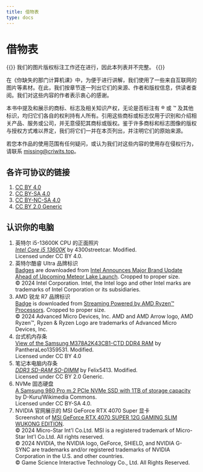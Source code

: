 ```yaml
---
title: 借物表
type: docs
---
```


# 借物表

{{<hint warning>}}
我们的图片版权标注工作还在进行，因此本列表并不完整。
{{</hint>}}

在《你缺失的那门计算机课》中，为便于进行讲解，我们使用了一些来自互联网的图片等素材。在此，我们按章节逐一列出它们的来源、作者和版权信息，供读者查阅。我们对这些内容的作者表示衷心的感谢。

本书中提及和展示的商标、标志及相关知识产权，无论是否标注有 ® 或 ™ 及其他标识，均归它们各自的权利持有人所有。引用这些商标或标志仅用于识别和介绍相关产品、服务或公司，并无意侵犯其商标或版权。鉴于许多商标和标志图像的版权与授权方式难以界定，我们将它们一并在本页列出，并注明它们的原始来源。

若您本作品的使用范围有任何疑问，或认为我们对这些内容的使用存在侵权行为，请联系 missing@criwits.top。

## 各许可协议的链接

1. [CC BY 4.0](https://creativecommons.org/licenses/by/4.0/)
2. [CC BY-SA 4.0](https://creativecommons.org/licenses/by-sa/4.0/)
3. [CC BY-NC-SA 4.0](https://creativecommons.org/licenses/by-nc-sa/4.0/)
4. [CC BY 2.0 Generic](https://creativecommons.org/licenses/by/2.0/)

## 认识你的电脑

1. 英特尔 i5-13600K CPU 的正面照片<br>
   [*Intel Core i5 13600K*](https://commons.wikimedia.org/wiki/File:Intel_Core_i5_13600K.jpg) by 4300streetcar. Modified.<br>
   Licensed under CC BY 4.0.
2. 英特尔酷睿 Ultra 品牌标识<br>
   [Badges](https://download.intel.com/newsroom/2023/client-computing/2023-new-intel-badges.zip) are downloaded from [Intel Announces Major Brand Update Ahead of Upcoming Meteor Lake Launch](https://www.intel.com/content/www/us/en/newsroom/news/intel-announces-major-brand-update-upcoming-meteor-lake-launch.html). Cropped to proper size.<br>
   © 2024 Intel Corporation. Intel, the Intel logo and other Intel marks are trademarks of Intel Corporation or its subsidiaries.
3. AMD 锐龙 R7 品牌标识<br>
   [Badge](https://www.amd.com/content/dam/amd/en/images/logos/products/2462924-amd-ryzen-7-badge.png) is downloaded from [Streaming Powered by AMD Ryzen™ Processors](https://www.amd.com/en/products/processors/laptop/ryzen/streaming.html). Cropped to proper size.<br>
   © 2024 Advanced Micro Devices, Inc. AMD and AMD Arrow logo, AMD Ryzen™, Ryzen & Ryzen Logo are trademarks of Advanced Micro Devices, Inc. 
4. 台式机内存条<br>
   [View of the Samsung M378A2K43CB1-CTD DDR4 RAM](https://commons.wikimedia.org/wiki/File:Samsung_DDR4-RAM_20210612_001.png) by PantheraLeo1359531. Modified.<br>
   Licensed under CC BY 4.0
5. 笔记本电脑内存条<br>
   [*DDR3 SD-RAM SO-DIMM*](https://www.flickr.com/photos/25548012@N02/10852366514/) by Felix5413. Modified.<br>
   Licensed under CC BY 2.0 Generic. 
6. NVMe 固态硬盘<br>
   [A Samsung 980 Pro m.2 PCIe NVMe SSD with 1TB of storage capacity](https://commons.wikimedia.org/wiki/File:Samsung_980_PRO_PCIe_4.0_NVMe_SSD_1TB-top_PNr%C2%B00915.jpg) by D-Kuru/Wikimedia Commons. <br>
   Licensed under CC BY-SA 4.0.
7. NVIDIA 官网展示的 MSI GeForce RTX 4070 Super 显卡<br>
   Screenshot of [MSI GeForce RTX 4070 SUPER 12G GAMING SLIM WUKONG EDITION](https://marketplace.nvidia.com/en-us/consumer/graphics-cards/msi-geforce-rtx-4070-super-12g-gaming-slim-wukong-edition/).<br>
   © 2024 Micro-Star Int'l Co.Ltd. MSI is a registered trademark of Micro-Star Int'l Co.Ltd. All rights reserved.<br>
   © 2024 NVIDIA, the NVIDIA logo, GeForce, SHIELD, and NVIDIA G-SYNC are trademarks and/or registered trademarks of NVIDIA Corporation in the U.S. and other countries.<br>
   © Game Science Interactive Technology Co., Ltd. All Rights Reserved.